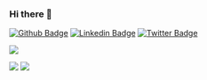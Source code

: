 ### Hi there 👋

[![Github Badge](https://img.shields.io/badge/-Github-000?style=flat-square&logo=Github&logoColor=white&link=https://github.com/samuelscabral)](https://github.com/samuelscabral)
[![Linkedin Badge](https://img.shields.io/badge/-LinkedIn-blue?style=flat-square&logo=Linkedin&logoColor=white&link=https://www.linkedin.com/in/samuelscabral/)](https://www.linkedin.com/in/samuelscabral/)
[![Twitter Badge](https://img.shields.io/badge/-Twitter-1ca0f1?style=flat-square&labelColor=1ca0f1&logo=twitter&logoColor=white&link=https://twitter.com/samuelscabral)](https://twitter.comsamuelscabral)

![](https://github-profile-summary-cards.vercel.app/api/cards/profile-details?username=samuelscabral&theme=dracula)

![](https://github-profile-summary-cards.vercel.app/api/cards/repos-per-language?username=samuelscabral&theme=dracula) ![](https://github-profile-summary-cards.vercel.app/api/cards/stats?username=samuelscabral&theme=dracula)
<!--
**SamuelSCabral/SamuelSCabral** is a ✨ _special_ ✨ repository because its `README.md` (this file) appears on your GitHub profile.


Here are some ideas to get you started:

- 🔭 I’m currently working on ...
- 🌱 I’m currently learning ...
- 👯 I’m looking to collaborate on ...
- 🤔 I’m looking for help with ...
- 💬 Ask me about ...
- 📫 How to reach me: ...
- 😄 Pronouns: ...
- ⚡ Fun fact: ...
-->
